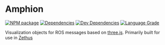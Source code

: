 # Amphion
[![NPM package][npm]][npm-url]
[![Dependencies][dependencies]][dependencies-url]
[![Dev Dependencies][dev-dependencies]][dev-dependencies-url]
[![Language Grade][lgtm]][lgtm-url]

Visualization objects for ROS messages based on [three.js](https://threejs.org). Primarily built for use in [Zethus](https://github.com/rapyuta-robotics/zethus)

[npm]: https://badge.fury.io/js/amphion.svg
[npm-url]: https://www.npmjs.com/package/amphion
[dependencies]: https://img.shields.io/david/rapyuta-robotics/amphion.svg
[dependencies-url]: https://david-dm.org/rapyuta-robotics/amphion
[dev-dependencies]: https://img.shields.io/david/dev/rapyuta-robotics/amphion.svg
[dev-dependencies-url]: https://david-dm.org/rapyuta-robotics/amphion#info=devDependencies
[lgtm]: https://img.shields.io/lgtm/grade/javascript/g/rapyuta-robotics/amphion.svg?label=code%20quality
[lgtm-url]: https://lgtm.com/projects/g/rapyuta-robotics/amphion
